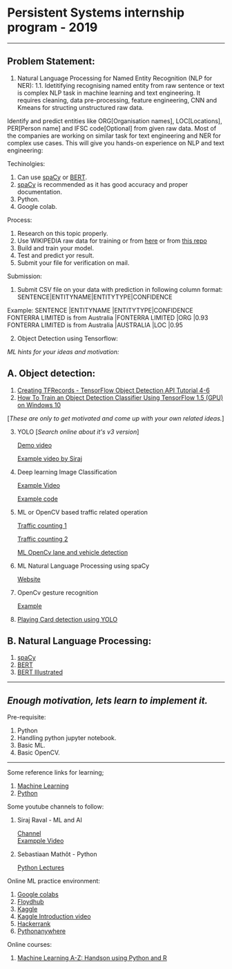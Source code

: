 # Persistent Systems internship program - 2019
-----

## Problem Statement:
1. Natural Language Processing for Named Entity Recognition (NLP for NER):
1.1. Idetitifying recognising named entity from raw sentence or text is complex NLP task in machine learning and text engineering. It requires cleaning, data pre-processing, feature engineering, CNN and Kmeans for structing unstructured raw data. 

Identify and predict entities like ORG[Organisation names], LOC[Locations], PER[Person name] and IFSC code[Optional] from given raw data. Most of the companies are working on similar task for text engineering and NER for complex use cases. This will give you hands-on experience on NLP and text engineering:

Techinolgies:
1. Can use [spaCy](https://spacy.io) or [BERT](https://github.com/google-research/bert).
2. [spaCy](https://spacy.io) is recommended as it has good accuracy and proper documentation.
3. Python.
4. Google colab.

Process:
1. Research on this topic properly.
2. Use WIKIPEDIA raw data for training or from [here](https://www.clips.uantwerpen.be/conll2003/ner/) or from [this repo](https://github.com/kyzhouhzau/BERT-NER/tree/master/data)
3. Build and train your model.
4. Test and predict yor result.
5. Submit your file for verification on mail.

Submission:
1. Submit CSV file on your data with prediction in following column format:
SENTENCE|ENTITYNAME|ENTITYTYPE|CONFIDENCE

Example:
SENTENCE                            |ENTITYNAME       |ENTITYTYPE|CONFIDENCE
FONTERRA LIMITED is from Australia  |FONTERRA LIMITED |ORG       |0.93
FONTERRA LIMITED is from Australia  |AUSTRALIA        |LOC       |0.95

2. Object Detection using Tensorflow:


_ML hints for your ideas and motivation:_

## A. Object detection:
1. [Creating TFRecords - TensorFlow Object Detection API Tutorial 4-6](https://www.youtube.com/watch?v=kq2Gjv_pPe8)
2. [How To Train an Object Detection Classifier Using TensorFlow 1.5 (GPU) on Windows 10](https://www.youtube.com/watch?v=Rgpfk6eYxJA)


[_These are only to get motivated and come up with your own related ideas._]

3. YOLO [_Search online about it's v3 version_]

    [Demo video](https://www.youtube.com/watch?v=BNHJRRUKMa4)
    
    [Example video by Siraj](https://www.youtube.com/watch?v=4eIBisqx9_g)
4. Deep learning Image Classification

    [Example Video](https://www.youtube.com/watch?v=cAICT4Al5Ow)
    
    [Example code](https://becominghuman.ai/building-an-image-classifier-using-deep-learning-in-python-totally-from-a-beginners-perspective-be8dbaf22dd8)
    
5. ML or OpenCV based traffic related operation

    [Traffic counting 1](https://www.youtube.com/watch?v=z1Cvn3_4yGo)
    
    [Traffic counting 2](https://www.youtube.com/watch?v=O0aZygGcGZE)
    
    [ML OpenCv lane and vehicle detection](https://www.youtube.com/watch?v=pQuUW3Jp8ic)
    
6. ML Natural Language Processing using spaCy

    [Website](https://spacy.io/usage/linguistic-features)
7. OpenCv gesture recognition
 
    [Example](https://www.youtube.com/watch?v=v-XcmsYlzjA)

8. [Playing Card detection using YOLO](https://www.youtube.com/watch?v=pnntrewH0xg)

## B. Natural Language Processing:
1. [spaCy](https://spacy.io)
2. [BERT](https://towardsdatascience.com/bert-in-keras-with-tensorflow-hub-76bcbc9417b)
3. [BERT Illustrated](https://jalammar.github.io/illustrated-bert/)

----

## _Enough motivation, lets learn to implement it._

Pre-requisite:
1. Python
2. Handling python jupyter notebook.
3. Basic ML.
4. Basic OpenCV.

----

Some reference links for learning;

1. [Machine Learning](https://www.kaggle.com/learn/machine-learning)
2. [Python](https://www.kaggle.com/learn/python)

Some youtube channels to follow:
1. Siraj Raval - ML and AI

    [Channel](https://www.youtube.com/channel/UCWN3xxRkmTPmbKwht9FuE5A)    
    [Exampple Video](https://www.youtube.com/watch?v=2FOXR16mLow&list=PL2-dafEMk2A4ut2pyv0fSIXqOzXtBGkLj)

2. Sebastiaan Mathôt - Python

    [Python Lectures](https://www.youtube.com/watch?v=rytP_vIjzeE&list=PLR-r0edywujd8D-R2Kue1C_wYEK_4Ii71&index=16)
    
Online ML practice environment:
1. [Google colabs](https://colab.research.google.com/)
2. [Floydhub](https://floydhub.com)
3. [Kaggle](https://www.kaggle.com/kernels)
4. [Kaggle Introduction video](https://www.youtube.com/watch?v=FloMHMOU5Bs)
5. [Hackerrank](https://www.hackerrank.com/)
6. [Pythonanywhere](https://www.pythonanywhere.com/)

Online courses:
1. [Machine Learning A-Z: Handson using Python and R](https://www.udemy.com/share/100034B0sYd19VRXo=/)
